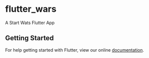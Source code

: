# flutter_wars

A Start Wats Flutter App

## Getting Started

For help getting started with Flutter, view our online
[documentation](https://flutter.io/).
